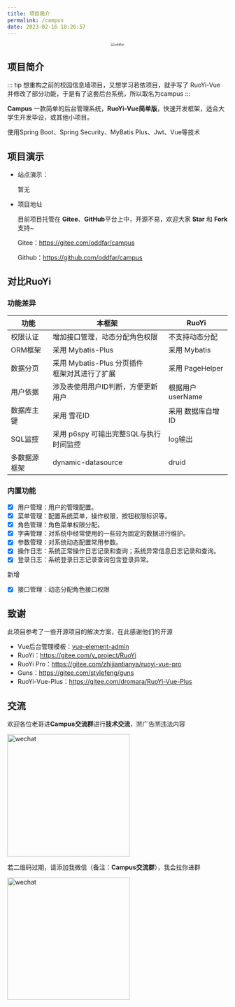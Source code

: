 ```yaml
---
title: 项目简介
permalink: /campus
date: 2023-02-16 18:26:57
---
```



<p style="text-align: center;">
        <img src="https://note.oddfar.com/img/web.png" alt="oddfar" style="zoom:50%;">
</p>

## 项目简介



::: tip
想重构之前的校园信息墙项目，又想学习若依项目，就手写了 RuoYi-Vue 并修改了部分功能，于是有了这套后台系统，所以取名为campus
:::

**Campus** 一款简单的后台管理系统，**RuoYi-Vue简单版**，快速开发框架，适合大学生开发毕设，或其他小项目。

使用Spring Boot、Spring Security、MyBatis Plus、Jwt、Vue等技术



## 项目演示

- 站点演示：

  暂无

- 项目地址

  目前项目托管在 **Gitee**、**GitHub**平台上中，开源不易，欢迎大家 **Star** 和 **Fork** 支持~

  Gitee：<https://gitee.com/oddfar/campus>

  Github：<https://github.com/oddfar/campus>



## 对比RuoYi

### 功能差异

| 功能         | 本框架                                            | RuoYi             |
| ------------ | ------------------------------------------------- | ----------------- |
| 权限认证     | 增加接口管理，动态分配角色权限                    | 不支持动态分配    |
| ORM框架      | 采用 Mybatis-Plus                                 | 采用 Mybatis      |
| 数据分页     | 采用 Mybatis-Plus 分页插件<br/>框架对其进行了扩展 | 采用 PageHelper   |
| 用户依据     | 涉及表使用用户ID判断，方便更新用户                | 根据用户userName  |
| 数据库主键   | 采用 雪花ID                                       | 采用 数据库自增ID |
| SQL监控      | 采用 p6spy 可输出完整SQL与执行时间监控            | log输出           |
| 多数据源框架 | dynamic-datasource                                | druid             |

### 内置功能

- [x] 用户管理：用户的管理配置。
- [x] 菜单管理：配置系统菜单，操作权限，按钮权限标识等。
- [x] 角色管理：角色菜单权限分配。
- [x] 字典管理：对系统中经常使用的一些较为固定的数据进行维护。
- [x] 参数管理：对系统动态配置常用参数。
- [x] 操作日志：系统正常操作日志记录和查询；系统异常信息日志记录和查询。
- [x] 登录日志：系统登录日志记录查询包含登录异常。

新增

- [x] 接口管理：动态分配角色接口权限



## 致谢

此项目参考了一些开源项目的解决方案，在此感谢他们的开源

- Vue后台管理模板：[vue-element-admin](https://github.com/PanJiaChen/vue-element-admin)
- RuoYi：<https://gitee.com/y_project/RuoYi>
- RuoYi Pro：<https://gitee.com/zhijiantianya/ruoyi-vue-pro>
- Guns：<https://gitee.com/stylefeng/guns>
- RuoYi-Vue-Plus：<https://gitee.com/dromara/RuoYi-Vue-Plus>



## 交流

欢迎各位老哥进**Campus交流群**进行**技术交流**，🈲广告🈲违法内容

<img src="https://note.oddfar.com/img/campus-group.JPG" alt="wechat" style="height:280px;" />



若二维码过期，请添加我微信（备注：**Campus交流群**），我会拉你进群

<img src="https://note.oddfar.com/img/my-wechat.jpg" alt="wechat" style="height:280px;" />
